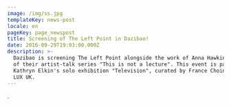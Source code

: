 ```yaml
---
image: /img/ss.jpg
templateKey: news-post
locale: en
pageKey: page_newspost
title: Screening of The Left Point in Dazibao!
date: 2016-09-29T19:03:00.000Z
description: >-
  Dazibao is screening The Left Point alongside the work of Anna Hawkins as part
  of their artist-talk series "This is not a lecture". This event is part of
  Kathryn Elkin's solo exhibition "Television", curated by France Choinière and
  LUX UK.
---
```

.
